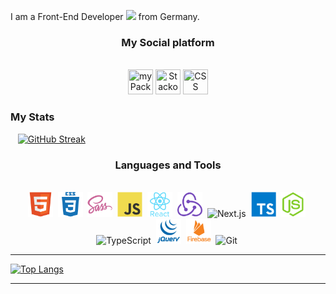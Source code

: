 

I am a Front-End Developer <img src="https://media.giphy.com/media/WUlplcMpOCEmTGBtBW/giphy.gif" width="30"> from Germany.




<div align="center"> 
 <h3> My Social platform</h3>
 <br/>
 <a href="https://www.npmjs.com/~aliho3ein"><img src="https://authy.com/wp-content/uploads/npm-logo.png" title='my Packages' width="40" height="40"/></a>  <a href="https://stackoverflow.com/users/3748304/ali"><img src="https://www.golem.de/2004/147393-227385-227382_rc.jpg" title='Stackoverflow' width="40" height="40"/></a>  <a href="https://cssbattle.dev/player/aliho3ein"><img src="https://pbs.twimg.com/profile_images/1114446136302084096/BIu19jPP_400x400.png" title='CSS Battle' width="40" height="40"/></a> 
 </div>

### My Stats

&nbsp;&nbsp;&nbsp;[![GitHub Streak](http://github-readme-streak-stats.herokuapp.com?user=aliho3ein&theme=dark&background=000000)](https://git.io/streak-stats)&nbsp;&nbsp;&nbsp;

<div align="center"> 
 <h3> Languages and Tools </h3>
<br/>
 <img src="https://github.com/devicons/devicon/blob/master/icons/html5/html5-original.svg" title="HTML5" alt="HTML" width="40" height="40"/>&nbsp;
  <img src="https://github.com/devicons/devicon/blob/master/icons/css3/css3-plain-wordmark.svg"  title="CSS3" alt="CSS" width="40" height="40"/>&nbsp;
 <img src="https://github.com/devicons/devicon/blob/master/icons/sass/sass-original.svg" title="SASS" alt="SASS" width="40" height="40"/>&nbsp;
 <img src="https://github.com/devicons/devicon/blob/master/icons/javascript/javascript-original.svg" title="JavaScript" alt="JavaScript" width="40" height="40"/>&nbsp;
  <img src="https://github.com/devicons/devicon/blob/master/icons/react/react-original-wordmark.svg" title="React" alt="React" width="40" height="40"/>&nbsp;
  <img src="https://github.com/devicons/devicon/blob/master/icons/redux/redux-original.svg" title="Redux" alt="Redux " width="40" height="40"/>&nbsp;
 <img src="https://www.rlogical.com/wp-content/uploads/2021/08/Rlogical-Blog-Images-thumbnail.png" title="Next.js" alt="Next.js" width="40" height="40"/>&nbsp;
 <img src="https://github.com/devicons/devicon/blob/master/icons/typescript/typescript-plain.svg" title="TypeScript" alt="TypeScript" width="40" height="40"/>&nbsp;
 <img src="https://github.com/devicons/devicon/blob/master/icons/nodejs/nodejs-original.svg" title="NodeJs" alt="TypeScript" width="40" height="40"/>&nbsp;
  <img src="https://w7.pngwing.com/pngs/925/447/png-transparent-express-js-node-js-javascript-mongodb-node-js-text-trademark-logo.png" title="ExpressJS" alt="TypeScript" width="40" height="40"/>&nbsp;
   <img src="https://github.com/devicons/devicon/blob/master/icons/jquery/jquery-plain-wordmark.svg" title="Jquery" alt="TypeScript" width="40" height="40"/>&nbsp;
  <img src="https://github.com/devicons/devicon/blob/master/icons/firebase/firebase-plain-wordmark.svg" title="Firebase" alt="Firebase" width="40" height="40"/>&nbsp;
   <img src="https://www.testautomatisierung.org/wp-content/uploads/Git-Icon-1788C.png" title="Git" alt="Git" width="40" height="40"/>&nbsp;
 </div> 


---


[![Top Langs](https://github-readme-stats.vercel.app/api/top-langs/?username=aliho3ein&layout=compact)](https://github.com/anuraghazra/github-readme-stats)


 
---
